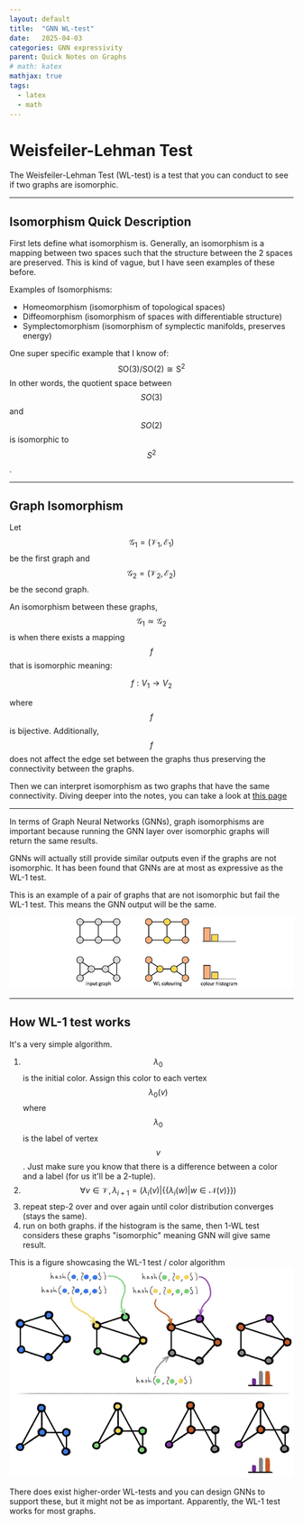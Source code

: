 ```yaml
---
layout: default
title:  "GNN WL-test"
date:   2025-04-03
categories: GNN expressivity
parent: Quick Notes on Graphs
# math: katex
mathjax: true
tags: 
  - latex
  - math
---
```


# Weisfeiler-Lehman Test
The Weisfeiler-Lehman Test (WL-test) is a test that you can conduct to see if two graphs are isomorphic.

---

## Isomorphism Quick Description
First lets define what isomorphism is. Generally, an isomorphism is a mapping between two spaces such that the structure between the 2 spaces are preserved. This is kind of vague, but I have seen examples of these before.

Examples of Isomorphisms:
- Homeomorphism (isomorphism of topological spaces)
- Diffeomorphism (isomorphism of spaces with differentiable structure)
- Symplectomorphism (isomorphism of symplectic manifolds, preserves energy)

One super specific example that I know of:
$$\mathrm{SO(3)} / \mathrm{SO(2)} \cong \mathrm{S}^2$$
In other words, the quotient space between $$SO(3)$$ and $$SO(2)$$ is isomorphic to $$S^2$$.

---

## Graph Isomorphism

Let $$\mathcal{G}_1 = (\mathcal{V}_1, \mathcal{E}_1) $$ be the first graph and $$\mathcal{G}_2 = (\mathcal{V}_2, \mathcal{E}_2) $$ be the second graph.

An isomorphism between these graphs,  $$\mathcal{G}_1 \simeq \mathcal{G}_2$$ is when there exists a mapping $$f$$ that is isomorphic meaning:

$$
\begin{equation}\label{graph-isomorphic}
f: V_1 \to V_2
\end{equation}
$$

where $$f$$ is bijective. Additionally, $$f$$ does not affect the edge set between the graphs thus preserving the connectivity between the graphs.


Then we can interpret isomorphism as two graphs that have the same connectivity.
Diving deeper into the notes, you can take a look at [this page](../assets/pdfs/graph_isomorphism.pdf)

---

In terms of Graph Neural Networks (GNNs), graph isomorphisms are important because running the GNN layer over isomorphic graphs will return the same results.

GNNs will actually still provide similar outputs even if the graphs are not isomorphic. It has been found that GNNs are at most as expressive as the WL-1 test.

This is an example of a pair of graphs that are not isomorphic but fail the WL-1 test. This means the GNN output will be the same.

![](../assets/images/graph/bad_isomorphic.png)

---

## How WL-1 test works

It's a very simple algorithm.
1. $$\lambda_0$$ is the initial color. Assign this color to each vertex $$\lambda_0(v)$$ where $$\lambda_0$$ is the label of vertex $$v$$. Just make sure you know that there is a difference between a color and a label (for us it'll be a 2-tuple).
2. $$ \forall v \in \mathcal{V}, \lambda_{i+1} = (\lambda_i(v) | \{\{\lambda_i(w) | w \in \mathcal{N}(v)\}\}) $$ 
3. repeat step-2 over and over again until color distribution converges (stays the same).
4. run on both graphs. if the histogram is the same, then 1-WL test considers these graphs "isomorphic" meaning GNN will give same result.


This is a figure showcasing the WL-1 test / color algorithm
![](../assets/images/graph/graph_color.png)

There does exist higher-order WL-tests and you can design GNNs to support these, but it might not be as important. Apparently, the WL-1 test works for most graphs.